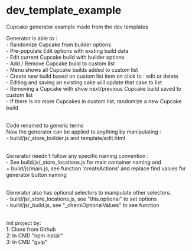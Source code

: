 # dev_template_example
Cupcake generator example made from the dev templates

Generator is able to :<br>
	- Randomize Cupcake from builder options<br>
	- Pre-populate Edit options with exsting build data<br>
	- Edit current Cupcake build with builder options<br>
	- Add / Remove Cupcake build to custom list<br>
	- Menu shows all Cupcake builds added to custom list<br>
	- Create new build based on custom list item on click to : edit or delete<br>
	- Editing and saving an existing cake will update that cake to list<br>
	- Removing a Cupcake with show next/previous Cupcake build saved to custom list<br>
	- If there is no more Cupcakes in custom list, randomize a new Cupcake build<br><br>


Code renamed to generic terms<br>
Now the generator can be applied to anything by manipulating :<br>
	- build/js/_store_builder.js and template/edit.html<br><br>

Generator needn't follow any specific naming convention :<br>
	- See build/js/_store_locations.js for main container naming and<br>
		+ build/js/main.js, see function 'createActions' and replace find values for generator button naming<br><br>

Generator also has optional selectors to manipulate other selectors.<br>
	- build/js/_store_locations.js, see "this.optional" to set options<br>
	- build/js/_build.js, see "_checkOptionalValues" to see function<br><br>

Init project by:<br>
	1: Clone from Github<br>
	2: In CMD "npm install"<br>
	3: In CMD "gulp"